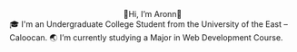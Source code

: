 <center> 👋Hi, I’m Aronn👋</center>
🎓 I'm an Undergraduate College Student from the University of the East – Caloocan.
🌏 I’m currently studying a Major in Web Development Course.

<!---
ARONNU/ARONNU is a ✨ special ✨ repository because its `README.md` (this file) appears on your GitHub profile.
You can click the Preview link to take a look at your changes.
--->
